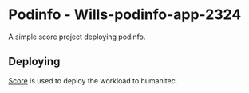 # Podinfo - Wills-podinfo-app-2324

A simple score project deploying podinfo.

## Deploying

[Score](https://score.dev/) is used to deploy the workload to humanitec.
